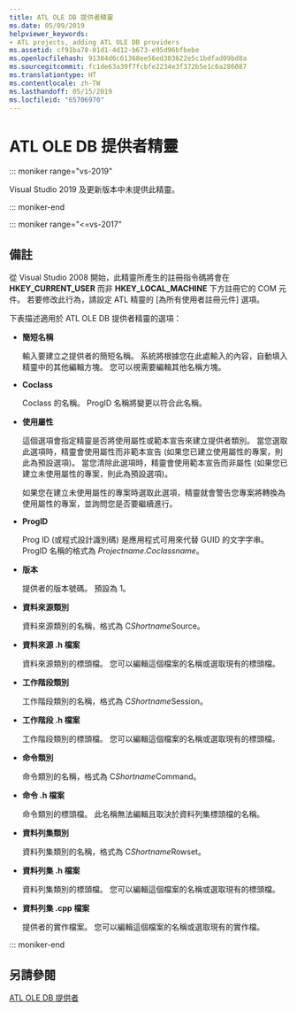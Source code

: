 ```yaml
---
title: ATL OLE DB 提供者精靈
ms.date: 05/09/2019
helpviewer_keywords:
- ATL projects, adding ATL OLE DB providers
ms.assetid: cf91ba78-01d1-4d12-b673-e95d96bfbebe
ms.openlocfilehash: 91384d6c61368ee56ed303622e5c1bdfad09bd8a
ms.sourcegitcommit: fc1de63a39f7fcbfe2234e3f372b5e1c6a286087
ms.translationtype: HT
ms.contentlocale: zh-TW
ms.lasthandoff: 05/15/2019
ms.locfileid: "65706970"
---
```

# <a name="atl-ole-db-provider-wizard"></a>ATL OLE DB 提供者精靈

::: moniker range="vs-2019"

Visual Studio 2019 及更新版本中未提供此精靈。

::: moniker-end

::: moniker range="<=vs-2017"

## <a name="remarks"></a>備註

從 Visual Studio 2008 開始，此精靈所產生的註冊指令碼將會在 **HKEY_CURRENT_USER** 而非 **HKEY_LOCAL_MACHINE** 下方註冊它的 COM 元件。 若要修改此行為，請設定 ATL 精靈的 [為所有使用者註冊元件] 選項。

下表描述適用於 ATL OLE DB 提供者精靈的選項：

- **簡短名稱**

   輸入要建立之提供者的簡短名稱。 系統將根據您在此處輸入的內容，自動填入精靈中的其他編輯方塊。 您可以視需要編輯其他名稱方塊。

- **Coclass**

   Coclass 的名稱。 ProgID 名稱將變更以符合此名稱。

- **使用屬性**

   這個選項會指定精靈是否將使用屬性或範本宣告來建立提供者類別。 當您選取此選項時，精靈會使用屬性而非範本宣告 (如果您已建立使用屬性的專案，則此為預設選項)。 當您清除此選項時，精靈會使用範本宣告而非屬性 (如果您已建立未使用屬性的專案，則此為預設選項)。

   如果您在建立未使用屬性的專案時選取此選項，精靈就會警告您專案將轉換為使用屬性的專案，並詢問您是否要繼續進行。

- **ProgID**

   Prog ID (或程式設計識別碼) 是應用程式可用來代替 GUID 的文字字串。 ProgID 名稱的格式為 *Projectname.Coclassname*。

- **版本**

   提供者的版本號碼。 預設為 1。

- **資料來源類別**

   資料來源類別的名稱，格式為 C*Shortname*Source。

- **資料來源 .h 檔案**

   資料來源類別的標頭檔。 您可以編輯這個檔案的名稱或選取現有的標頭檔。

- **工作階段類別**

   工作階段類別的名稱，格式為 C*Shortname*Session。

- **工作階段 .h 檔案**

   工作階段類別的標頭檔。 您可以編輯這個檔案的名稱或選取現有的標頭檔。

- **命令類別**

   命令類別的名稱，格式為 C*Shortname*Command。

- **命令 .h 檔案**

   命令類別的標頭檔。 此名稱無法編輯且取決於資料列集標頭檔的名稱。

- **資料列集類別**

   資料列集類別的名稱，格式為 C*Shortname*Rowset。

- **資料列集 .h 檔案**

   資料列集類別的標頭檔。 您可以編輯這個檔案的名稱或選取現有的標頭檔。

- **資料列集 .cpp 檔案**

   提供者的實作檔案。 您可以編輯這個檔案的名稱或選取現有的實作檔。

::: moniker-end

## <a name="see-also"></a>另請參閱

[ATL OLE DB 提供者](../../atl/reference/adding-an-atl-ole-db-provider.md)
